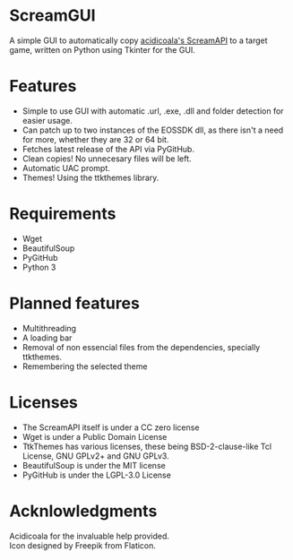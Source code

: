 # ScreamGUI
A simple GUI to automatically copy [acidicoala's ScreamAPI](https://github.com/acidicoala/ScreamAPI) to a target game, written on Python using Tkinter for the GUI.

# Features
- Simple to use GUI with automatic .url, .exe, .dll and folder detection for easier usage.
- Can patch up to two instances of the EOSSDK dll, as there isn't a need for more, whether they are 32 or 64 bit. 
- Fetches latest release of the API via PyGitHub.
- Clean copies! No unnecesary files will be left.
- Automatic UAC prompt.
- Themes! Using the ttkthemes library.

# Requirements
- Wget
- BeautifulSoup
- PyGitHub
- Python 3

# Planned features
- Multithreading
- A loading bar
- Removal of non essencial files from the dependencies, specially ttkthemes.
- Remembering the selected theme

# Licenses 
- The ScreamAPI itself is under a CC zero license 
- Wget is under a Public Domain License 
- TtkThemes has various licenses, these being  BSD-2-clause-like Tcl License, GNU GPLv2+ and GNU GPLv3. 
- BeautifulSoup is under the MIT license 
- PyGitHub is under the LGPL-3.0 License

# Acknlowledgments 
Acidicoala for the invaluable help provided.<br />
Icon designed by Freepik from Flaticon.
